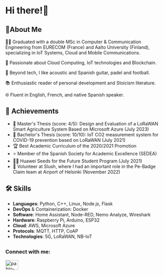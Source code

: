 <h1>Hi there!👋</h1>
<h2>🚀About Me</h2>

👨‍🎓 Graduated with a double MSc in Computer & Communication Engineering from EURECOM (France) and Aalto University (Finland), specializing in IoT Systems, Cloud and Mobile Communications.

🚀 Passionate about Cloud Computing, IoT technologies and Blockchain.

🎸 Beyond tech, I like acoustic and Spanish guitar, padel and football.

📚 Enthusiastic reader of personal development and Stoicism literature.

🌐 Fluent in English, French, and native Spanish speaker.





<h2>🏅 Achievements</h2>

- 📝 Master's Thesis (score: 4/5): Design and Evaluation of a LoRaWAN Smart Agriculture System Based on Microsoft Azure (July 2023)
- 📝 Bachelor's Thesis (score: 10/10): IoT CO2 measurement system for COVID-19 prevention based on LoRaWAN (July 2021)
- 🏆 Best Academic Curriculum of the 2020/2021 Promotion
- ⭐ Member of the Spanish Society for Academic Excellence (SEDEA)
- 👨‍🎓 Huawei Seeds for the Future Student Program (July 2021)
- 🤝 Volunteer at Slush, where I had an important role in the Pe-Badge Claim team at Airport of Helsinki (November 2022)



<h2>🛠️ Skills</h2>

- **Languages**: Python, C++, Linux, Node.js, Flask
- **DevOps** & Containerization: Docker
- **Software**: Home Assistant, Node-RED, Nemo Analyze, Wireshark
- **Hardware**: Raspberry Pi, Arduino, ESP32
- **Cloud**: AWS, Microsoft Azure
- **Protocols**: MQTT, HTTP, CoAP
- **Technologies**: 5G, LoRaWAN, NB-IoT

<h2></h2>
<h3 align="left">Connect with me:</h3>
<p align="left">
<a href="https://linkedin.com/in/pablo-del-arco" target="blank"><img align="center" src="https://raw.githubusercontent.com/rahuldkjain/github-profile-readme-generator/master/src/images/icons/Social/linked-in-alt.svg" alt="pablo-del-arco" height="30" width="40" /></a>
</p>
<h2></h2>

